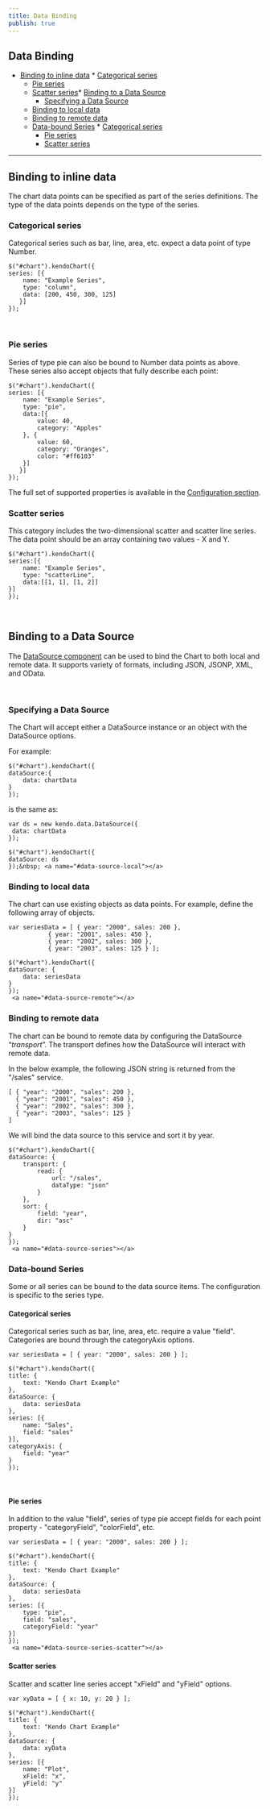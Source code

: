 ```yaml
---
title: Data Binding
publish: true
---
```


## Data Binding

*   [Binding to inline data](#inline)
        *   [Categorical series](#inline-categorical)
    *   [Pie series](#inline-pie)
    *   [Scatter series](#inline-scatter)*   [Binding to a Data Source](#data-source)
        *   [Specifying a Data Source](#data-source-specifying)
    *   [Binding to local data](#data-source-local)
    *   [Binding to remote data](#data-source-remote)
    *   [Data-bound Series](#data-source-series)
            *   [Categorical series](#data-source-series-categorical)
        *   [Pie series](#data-source-series-pie)
        *   [Scatter series](#data-source-series-scatter) 

* * *
 <a name="inline"></a> 

## Binding to inline data

The chart data points can be specified as part of the series definitions. The type of the data points depends on the type of the series.
 <a name="inline-categorical"></a> 

### Categorical series

Categorical series such as bar, line, area, etc. expect a data point of type Number.
 
    $("#chart").kendoChart({
    series: [{
        name: "Example Series",
        type: "column",
        data: [200, 450, 300, 125]
       }]
    }); 
     

&nbsp;
 <a name="#inline-pie"></a> 

### Pie series

Series of type pie can also be bound to Number data points as above. These series also accept objects that fully describe each point:
 
    $("#chart").kendoChart({
    series: [{
        name: "Example Series",
        type: "pie",
        data:[{
            value: 40,
            category: "Apples"
        }, {
            value: 60,
            category: "Oranges",
            color: "#ff6103"
        }]
       }]
    }); 

The full set of supported properties is available in the [Configuration section](http://www.kendoui.com/documentation/dataviz/chart/configuration.aspx).
 <a name="#inline-scatter"></a> 

### Scatter series 

This category includes the two-dimensional scatter and scatter line series. The data point should be an array containing two values - X and Y.
 
    $("#chart").kendoChart({
    series:[{
        name: "Example Series",
        type: "scatterLine",
        data:[[1, 1], [1, 2]]
    }]
    });
     

&nbsp;
 <a name="#data-source"></a> 

## Binding to a Data Source

The [DataSource component](http://www.kendoui.com/documentation/framework/datasource/overview.aspx) can be used to bind the Chart to both local and remote data. It supports variety of formats, including JSON, JSONP, XML, and OData.

&nbsp;
 <a name="#data-source-specifying"></a> 

### Specifying a Data Source

The Chart will accept either a DataSource instance or an object with the DataSource options.

For example: 
 
    $("#chart").kendoChart({
    dataSource:{
        data: chartData
    }
    });
     

is the same as:
 
    var ds = new kendo.data.DataSource({
     data: chartData
    });
    
    $("#chart").kendoChart({
    dataSource: ds
    });&nbsp; <a name="#data-source-local"></a> 

### Binding to local data

The chart can use existing objects as data points. For example, define the following array of objects.
 
    var seriesData = [ { year: "2000", sales: 200 }, 
               { year: "2001", sales: 450 }, 
               { year: "2002", sales: 300 }, 
               { year: "2003", sales: 125 } ];
     
    $("#chart").kendoChart({
    dataSource: {
        data: seriesData
    }
    });
     <a name="#data-source-remote"></a> 

### Binding to remote data

The chart can be bound to remote data by configuring the DataSource “_transport_”. The transport defines how the DataSource will interact with remote data.

In the below example, the following JSON string is returned from the "/sales" service.
 
    [ { "year": "2000", "sales": 200 }, 
      { "year": "2001", "sales": 450 }, 
      { "year": "2002", "sales": 300 }, 
      { "year": "2003", "sales": 125 }
    ]
     

We will bind the data source to this service and sort it by year.
 
    $("#chart").kendoChart({
    dataSource: {
        transport: {
            read: {
                url: "/sales",
                dataType: "json"
            }
        },
        sort: {
            field: "year",
            dir: "asc"
        }
    }
    });
     <a name="#data-source-series"></a> 

### Data-bound Series

Some or all series can be bound to the data source items. The configuration is specific to the series type.
 <a name="#data-source-series-categorical"></a> 

#### Categorical series

Categorical series such as bar, line, area, etc. require a value "field". Categories are bound through the categoryAxis options.
 
    var seriesData = [ { year: "2000", sales: 200 } ];
    
    $("#chart").kendoChart({
    title: {
        text: "Kendo Chart Example"
    },
    dataSource: {
        data: seriesData
    },
    series: [{
        name: "Sales",
        field: "sales"
    }],
    categoryAxis: {
        field: "year"
    }
    });
     

&nbsp;
 <a name="#data-source-series-pie"></a> 

#### Pie series

In addition to the value "field", series of type pie accept fields for each point property - "categoryField", "colorField", etc.
 
    var seriesData = [ { year: "2000", sales: 200 } ];
    
    $("#chart").kendoChart({
    title: {
        text: "Kendo Chart Example"
    },
    dataSource: {
        data: seriesData
    },
    series: [{
        type: "pie",
        field: "sales",
        categoryField: "year"
    }]
    });
     <a name="#data-source-series-scatter"></a> 

#### Scatter series

Scatter and scatter line series accept "xField" and "yField" options.
 
    var xyData = [ { x: 10, y: 20 } ];
    
    $("#chart").kendoChart({
    title: {
        text: "Kendo Chart Example"
    },
    dataSource: {
        data: xyData
    },
    series: [{
        name: "Plot",
        xField: "x",
        yField: "y"
    }]
    });
     

&nbsp;

## 